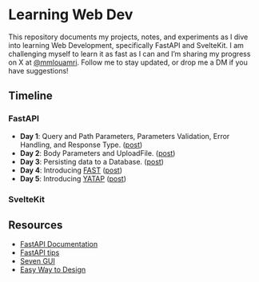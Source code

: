 # Learning Web Dev

This repository documents my projects, notes, and experiments as I dive into learning Web Development, specifically FastAPI and SvelteKit. I am challenging myself to learn it as fast as I can and I’m sharing my progress on X at [@mmlouamri](https://x.com/mmlouamri). Follow me to stay updated, or drop me a DM if you have suggestions!

## Timeline
### FastAPI
- **Day 1**: Query and Path Parameters, Parameters Validation, Error Handling, and Response Type. ([post](https://x.com/mmlouamri/status/1861897468381692095))
- **Day 2**: Body Parameters and UploadFile. ([post](https://x.com/mmlouamri/status/1863368461885259865))
- **Day 3**: Persisting data to a Database. ([post](https://x.com/mmlouamri/status/1867943836808622583))
- **Day 4**: Introducing [FAST](https://github.com/mmlouamri/FAST) ([post](https://x.com/mmlouamri/status/1868306300872061258))
- **Day 5**: Introducing [YATAP](https://github.com/mmlouamri/YATAP) ([post](https://x.com/mmlouamri/status/1869552579295969317))

### SvelteKit


## Resources
- [FastAPI Documentation](https://fastapi.tiangolo.com/learn/)
- [FastAPI tips](https://github.com/Kludex/fastapi-tips)
- [Seven GUI](https://www.youtube.com/watch?v=afLUZz_7ySc)
- [Easy Way to Design](https://www.youtube.com/watch?v=qyomWr_C_jA)
